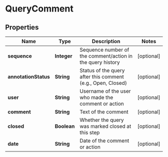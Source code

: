 

# QueryComment

## Properties

Name | Type | Description | Notes
------------ | ------------- | ------------- | -------------
**sequence** | **Integer** | Sequence number of the comment/action in the query history |  [optional]
**annotationStatus** | **String** | Status of the query after this comment (e.g., Open, Closed) |  [optional]
**user** | **String** | Username of the user who made the comment or action |  [optional]
**comment** | **String** | Text of the comment |  [optional]
**closed** | **Boolean** | Whether the query was marked closed at this step |  [optional]
**date** | **String** | Date of the comment or action |  [optional]




